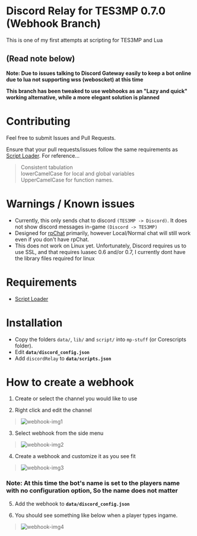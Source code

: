 
# Discord Relay for TES3MP 0.7.0 (Webhook Branch)
 This is one of my first attempts at scripting for TES3MP and Lua

## **(Read note below)**

**Note: Due to issues talking to Discord Gateway easily to keep a bot online due to lua not supporting wss (weboscket) at this time**

**This branch has been tweaked to use webhooks as an "Lazy and quick" working alternative, while a more elegant solution is planned**

# Contributing

Feel free to submit Issues and Pull Requests. 

Ensure that your pull requests/issues follow the same requirements as [Script Loader](https://github.com/SaintWish/tes3mp_scriptloader#commits-and-bug-reports). For reference...

>Consistent tabulation  
>lowerCamelCase for local and global variables  
>UpperCamelCase for function names.

# Warnings / Known issues

 - Currently, this only sends chat to discord `(TES3MP -> Discord)`. It does not show discord messages in-game `(Discord -> TES3MP)`
 - Designed for [rpChat](https://github.com/SaintWish/tes3mp_scriptloader/blob/master/scripts/addons/rpChat.lua) primarily, however Local/Normal chat will still work even if you don't have rpChat.
- This does not work on Linux yet. Unfortunately, Discord requires us to use SSL, and that requires luasec 0.6 and/or 0.7, I currently dont have the library files required for linux
 
# Requirements

- [Script Loader](https://github.com/SaintWish/tes3mp_scriptloader)  

# Installation

- Copy the folders `data/`, `lib/` and `script/` into `mp-stuff` (or Corescripts folder).
- Edit **`data/discord_config.json`**
- Add `discordRelay` to **`data/scripts.json`**

# How to create a webhook
1) Create or select the channel you would like to use

2) Right click and edit the channel
>![webhook-img1](https://img.fluttershub.com/qG1EpNjRnY7E.png)

3) Select webhook from the side menu
>![webhook-img2](https://img.fluttershub.com/9rIuKMCh53j9.png)

4) Create a webhook and customize it as you see fit
>![webhook-img3](https://img.fluttershub.com/xvsyAKXYCQAo.png)
### **Note: At this time the bot's name is set to the players name with no configuration option, So the name does not matter**

5) Add the webhook to **`data/discord_config.json`**

6) You should see something like below when a player types ingame.
>![webhook-img4](https://img.fluttershub.com/AUpi2uffuJZz.png)